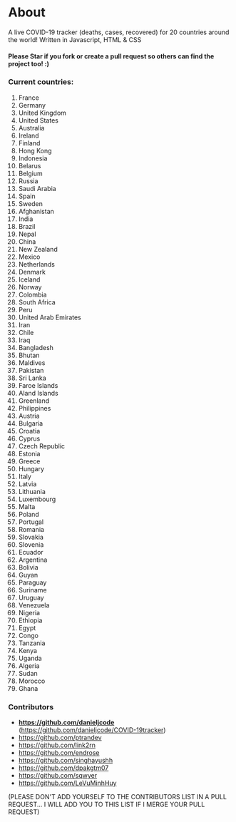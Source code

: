 # About
A live COVID-19 tracker (deaths, cases, recovered) for 20 countries around the world! Written in Javascript, HTML & CSS
#### Please Star if you fork or create a pull request so others can find the project too! :)

 ### Current countries:
1. France
2. Germany
3. United Kingdom
4. United States
5. Australia
6. Ireland
7. Finland
8. Hong Kong
9. Indonesia
10. Belarus
11. Belgium
12. Russia
13. Saudi Arabia
14. Spain
15. Sweden
16. Afghanistan
17. India
18. Brazil
19. Nepal
20. China
21. New Zealand
22. Mexico
23. Netherlands
24. Denmark
25. Iceland
26. Norway
27. Colombia
28. South Africa
29. Peru
30. United Arab Emirates
31. Iran
32. Chile
33. Iraq
34. Bangladesh
35. Bhutan
36. Maldives
37. Pakistan
38. Sri Lanka
39. Faroe Islands
40. Aland Islands
41. Greenland
42. Philippines
44. Austria
45. Bulgaria
46. Croatia
47. Cyprus
48. Czech Republic
49. Estonia
50. Greece
51. Hungary
52. Italy
53. Latvia
54. Lithuania
55. Luxembourg
56. Malta
57. Poland
58. Portugal
59. Romania
60. Slovakia
61. Slovenia
62. Ecuador
63. Argentina
64. Bolivia
65. Guyan
66. Paraguay
67. Suriname
68. Uruguay
69. Venezuela
70. Nigeria
71. Ethiopia
72. Egypt
73. Congo
74. Tanzania
75. Kenya
76. Uganda
77. Algeria
78. Sudan
79. Morocco
80. Ghana
                        

### Contributors
- **https://github.com/danieljcode** (https://github.com/danieljcode/COVID-19tracker)
- https://github.com/ptrandev
- https://github.com/link2rn
- https://github.com/endrose
- https://github.com/singhayushh
- https://github.com/dpakgtm07
- https://github.com/sqwyer
- https://github.com/LeVuMinhHuy


(PLEASE DON'T ADD YOURSELF TO THE CONTRIBUTORS LIST IN A PULL REQUEST... I WILL ADD YOU TO THIS LIST IF I MERGE YOUR PULL REQUEST)

